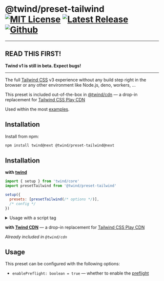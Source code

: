 # @twind/preset-tailwind [![MIT License](https://flat.badgen.net/github/license/tw-in-js/twind)](https://github.com/tw-in-js/twind/blob/next/LICENSE) [![Latest Release](https://flat.badgen.net/npm/v/@twind/preset-tailwind/next?icon=npm&label&cache=10800&color=blue)](https://www.npmjs.com/package/@twind/preset-tailwind/v/next) [![Github](https://flat.badgen.net/badge/icon/tw-in-js%2Ftwind%23preset-tailwind?icon=github&label)](https://github.com/tw-in-js/twind/tree/next/packages/preset-tailwind)

---

## READ THIS FIRST!

**Twind v1 is still in beta. Expect bugs!**

---

The full [Tailwind CSS](https://tailwindcss.com) v3 experience without any build step right in the browser or any other environment like Node.js, deno, workers, ...

This preset is included out-of-the-box in [@twind/cdn](https://github.com/tw-in-js/twind/tree/next/packages/cdn) — a drop-in replacement for [Tailwind CSS Play CDN](https://tailwindcss.com/docs/installation/play-cdn)

Used within the most [examples](https://github.com/tw-in-js/twind/tree/next/examples).

## Installation

Install from npm:

```sh
npm install twind@next @twind/preset-tailwind@next
```

## Installation

**with [twind](https://github.com/tw-in-js/twind/tree/next/packages/twind)**

```js
import { setup } from 'twind/core'
import presetTailwind from '@twind/preset-tailwind'

setup({
  presets: [presetTailwind(/* options */)],
  /* config */
})
```

<details><summary>Usage with a script tag</summary>

```html
<head>
  <script
    src="https://cdn.jsdelivr.net/combine/npm/twind@next,npm/@twind/preset-tailwind@next"
    crossorigin
  ></script>
  <script>
    twind.setup({
      presets: [twind.presetTailwind(/* options */)],
      /* config */
    })
  </script>
</head>
```

</details>

**with [Twind CDN](https://github.com/tw-in-js/twind/tree/next/packages/cdn)** — a drop-in replacement for [Tailwind CSS Play CDN](https://tailwindcss.com/docs/installation/play-cdn)

_Already included in `@twind/cdn`_

## Usage

This preset can be configured with the following options:

- `enablePreflight: boolean = true` — whether to enable the [preflight](https://tailwindcss.com/docs/preflight)

